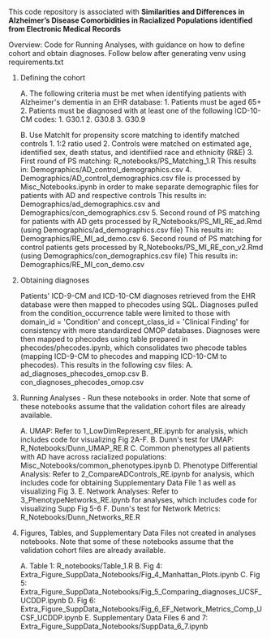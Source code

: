 This code repository is associated with **Similarities and Differences in Alzheimer’s Disease Comorbidities in Racialized Populations identified from Electronic Medical Records**

Overview: Code for Running Analyses, with guidance on how to define cohort and obtain diagnoses. Follow below after generating venv using requirements.txt

1. Defining the cohort 

    A. The following criteria must be met when identifying patients with Alzheimer's dementia in an EHR database:
        1. Patients must be aged 65+
        2. Patients must be diagnosed with at least one of the following ICD-10-CM codes:
            1. G30.1
            2. G30.8
            3. G30.9
    
    B. Use MatchIt for propensity score matching to identify matched controls
        1. 1:2 ratio used
        2. Controls were matched on estimated age, identified sex, death status, and identifiied race and ethnicity (R&E)
        3. First round of PS matching: R_notebooks/PS_Matching_1.R
            This results in: Demographics/AD_control_demographics.csv
        4. Demographics/AD_control_demographics.csv file is processed by Misc_Notebooks.ipynb in order to make
        separate demographic files for patients with AD and respective controls
            This results in: Demographics/ad_demographics.csv and Demographics/con_demographics.csv
        5. Second round of PS matching for patients with AD gets processed by R_Notebooks/PS_MI_RE_ad.Rmd (using 
        Demographics/ad_demographics.csv file)
            This results in: Demographics/RE_MI_ad_demo.csv
        6. Second round of PS matching for control patients gets processed by R_Notebooks/PS_MI_RE_con_v2.Rmd (using Demographics/con_demographics.csv file)
            This results in: Demographics/RE_MI_con_demo.csv
            
2. Obtaining diagnoses

    Patients' ICD-9-CM and ICD-10-CM diagnoses retrieved from the EHR database were then mapped to phecodes using SQL. Diagnoses pulled from the condition_occurrence table were limited to those with domain_id = 'Condition' and concept_class_id = 'Clinical Finding' for consistency with more standardized OMOP databases. Diagnoses were then mapped to phecodes using table prepared in phecodes/phecodes.ipynb, which consolidates two phecode tables (mapping ICD-9-CM to phecodes and mapping ICD-10-CM to phecodes). This results in the following csv files:
        A. ad_diagnoses_phecodes_omop.csv
        B. con_diagnoses_phecodes_omop.csv
        
3. Running Analyses - Run these notebooks in order. Note that some of these notebooks assume that the validation cohort files are already available.

    A. UMAP: Refer to 1_LowDimRepresent_RE.ipynb for analysis, which includes code for visualizing Fig 2A-F.
    B. Dunn's test for UMAP: R_Notebooks/Dunn_UMAP_RE.R
    C. Common phenotypes all patients with AD have across racialized populations: Misc_Notebooks/common_phenotypes.ipynb
    D. Phenotype Differential Analysis: Refer to 2_CompareADControls_RE.ipynb for analysis, which includes code for obtaining Supplementary Data File 1 as well as visualizing Fig 3.
    E. Network Analyses: Refer to 3_PhenotypeNetworks_RE.ipynb for analyses, which includes code for visualizing Supp Fig 5-6
    F. Dunn's test for Network Metrics: R_Notebooks/Dunn_Networks_RE.R
    
    
4. Figures, Tables, and Supplementary Data Files not created in analyses notebooks. Note that some of these notebooks assume that the validation cohort files are already available.

    A. Table 1: R_notebooks/Table_1.R
    B. Fig 4: Extra_Figure_SuppData_Notebooks/Fig_4_Manhattan_Plots.ipynb
    C. Fig 5: Extra_Figure_SuppData_Notebooks/Fig_5_Comparing_diagnoses_UCSF_UCDDP.ipynb
    D. Fig 6: Extra_Figure_SuppData_Notebooks/Fig_6_EF_Network_Metrics_Comp_UCSF_UCDDP.ipynb
    E. Supplementary Data Files 6 and 7: Extra_Figure_SuppData_Notebooks/SuppData_6_7.ipynb
